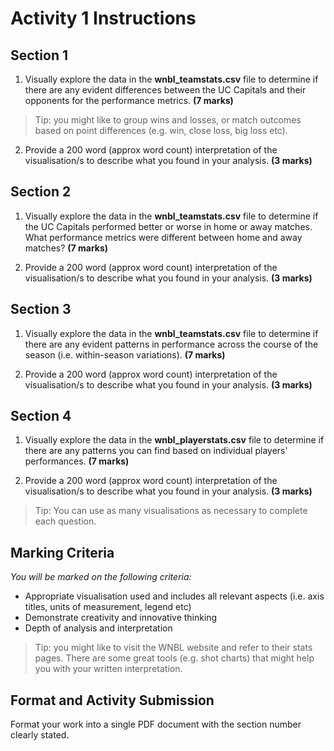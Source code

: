 # Activity 1 Instructions


## Section 1


1. Visually explore the data in the **wnbl_teamstats.csv** file to determine if there are 
any evident differences between the UC Capitals and their opponents for the performance 
metrics. **(7 marks)**


> Tip: you might like to group wins and losses, or match outcomes based on point 
differences (e.g. win, close loss, big loss etc).


2. Provide a 200 word (approx word count) interpretation of the visualisation/s to 
describe what you found in your analysis. **(3 marks)**



## Section 2


1. Visually explore the data in the **wnbl_teamstats.csv** file to determine if the UC 
Capitals performed better or worse in home or away matches. What performance metrics were 
different between home and away matches? **(7 marks)**


2. Provide a 200 word (approx word count) interpretation of the visualisation/s to 
describe what you found in your analysis. **(3 marks)**



## Section 3


1. Visually explore the data in the **wnbl_teamstats.csv** file to determine if there are 
any evident patterns in performance across the course of the season (i.e. within-season
variations). **(7 marks)**


2. Provide a 200 word (approx word count) interpretation of the visualisation/s to 
describe what you found in your analysis. **(3 marks)**



## Section 4


1. Visually explore the data in the **wnbl_playerstats.csv** file to determine if there 
are any patterns you can find based on individual players' performances. **(7 marks)**


2. Provide a 200 word (approx word count) interpretation of the visualisation/s to 
describe what you found in your analysis. **(3 marks)**


> Tip: You can use as many visualisations as necessary to complete each question.



## Marking Criteria


*You will be marked on the following criteria:* 

* Appropriate visualisation used and includes all relevant aspects (i.e. axis titles, 
units of measurement, legend etc)
* Demonstrate creativity and innovative thinking
* Depth of analysis and interpretation



> Tip: you might like to visit the WNBL website and refer to their stats pages. There are
some great tools (e.g. shot charts) that might help you with your written interpretation.



## Format and Activity Submission

Format your work into a single PDF document with the section number clearly stated. 
 